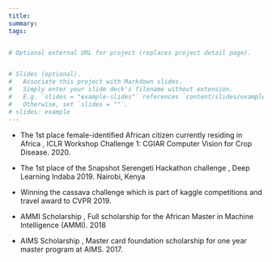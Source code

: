 ```yaml
---
title: 
summary:
tags:


# Optional external URL for project (replaces project detail page).


# Slides (optional).
#   Associate this project with Markdown slides.
#   Simply enter your slide deck's filename without extension.
#   E.g. `slides = "example-slides"` references `content/slides/example-slides.md`.
#   Otherwise, set `slides = ""`.
# slides: example
---
```

  - The 1st place female-identified African citizen currently residing in Africa , ICLR Workshop Challenge 1: CGIAR Computer Vision for Crop Disease. 2020.

  - The 1st place of the Snapshot Serengeti Hackathon challenge , Deep Learning Indaba 2019. Nairobi, Kenya

  - Winning the cassava challenge which is part of kaggle competitions and travel award to CVPR 2019.

  - AMMI Scholarship , Full scholarship for the African Master in Machine Intelligence (AMMI). 2018

  - AIMS Scholarship , Master card foundation scholarship for one year master program at AIMS. 2017.


